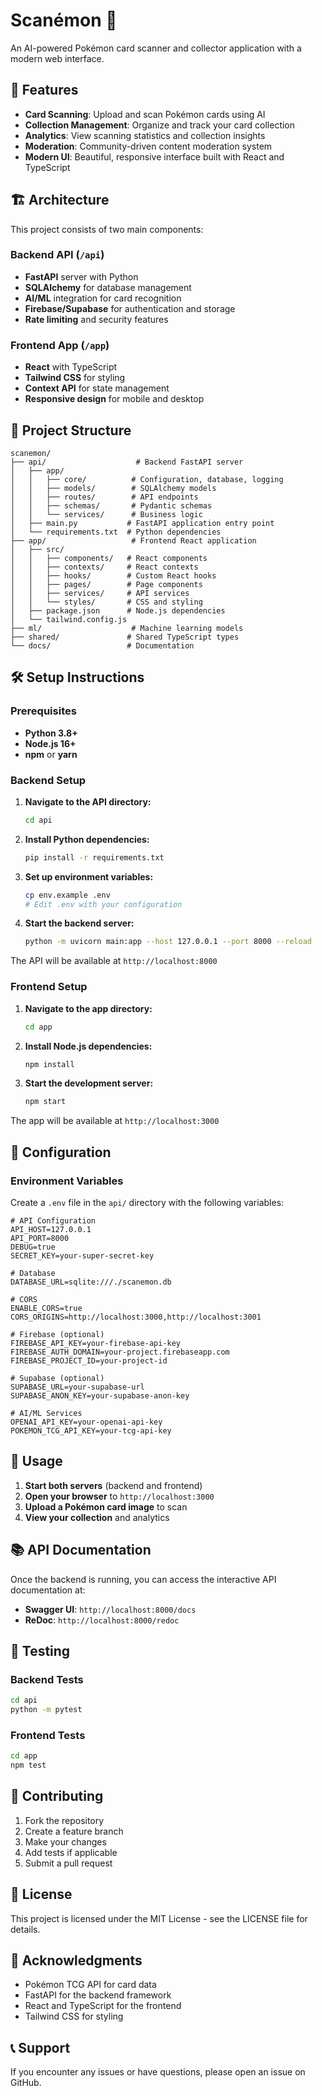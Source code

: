 # Scanémon 🎴

An AI-powered Pokémon card scanner and collector application with a modern web interface.

## 🚀 Features

- **Card Scanning**: Upload and scan Pokémon cards using AI
- **Collection Management**: Organize and track your card collection
- **Analytics**: View scanning statistics and collection insights
- **Moderation**: Community-driven content moderation system
- **Modern UI**: Beautiful, responsive interface built with React and TypeScript

## 🏗️ Architecture

This project consists of two main components:

### Backend API (`/api`)
- **FastAPI** server with Python
- **SQLAlchemy** for database management
- **AI/ML** integration for card recognition
- **Firebase/Supabase** for authentication and storage
- **Rate limiting** and security features

### Frontend App (`/app`)
- **React** with TypeScript
- **Tailwind CSS** for styling
- **Context API** for state management
- **Responsive design** for mobile and desktop

## 📁 Project Structure

```
scanemon/
├── api/                    # Backend FastAPI server
│   ├── app/
│   │   ├── core/          # Configuration, database, logging
│   │   ├── models/        # SQLAlchemy models
│   │   ├── routes/        # API endpoints
│   │   ├── schemas/       # Pydantic schemas
│   │   └── services/      # Business logic
│   ├── main.py           # FastAPI application entry point
│   └── requirements.txt  # Python dependencies
├── app/                   # Frontend React application
│   ├── src/
│   │   ├── components/   # React components
│   │   ├── contexts/     # React contexts
│   │   ├── hooks/        # Custom React hooks
│   │   ├── pages/        # Page components
│   │   ├── services/     # API services
│   │   └── styles/       # CSS and styling
│   ├── package.json      # Node.js dependencies
│   └── tailwind.config.js
├── ml/                    # Machine learning models
├── shared/               # Shared TypeScript types
└── docs/                 # Documentation
```

## 🛠️ Setup Instructions

### Prerequisites

- **Python 3.8+**
- **Node.js 16+**
- **npm** or **yarn**

### Backend Setup

1. **Navigate to the API directory:**
   ```bash
   cd api
   ```

2. **Install Python dependencies:**
   ```bash
   pip install -r requirements.txt
   ```

3. **Set up environment variables:**
   ```bash
   cp env.example .env
   # Edit .env with your configuration
   ```

4. **Start the backend server:**
   ```bash
   python -m uvicorn main:app --host 127.0.0.1 --port 8000 --reload
   ```

The API will be available at `http://localhost:8000`

### Frontend Setup

1. **Navigate to the app directory:**
   ```bash
   cd app
   ```

2. **Install Node.js dependencies:**
   ```bash
   npm install
   ```

3. **Start the development server:**
   ```bash
   npm start
   ```

The app will be available at `http://localhost:3000`

## 🔧 Configuration

### Environment Variables

Create a `.env` file in the `api/` directory with the following variables:

```env
# API Configuration
API_HOST=127.0.0.1
API_PORT=8000
DEBUG=true
SECRET_KEY=your-super-secret-key

# Database
DATABASE_URL=sqlite:///./scanemon.db

# CORS
ENABLE_CORS=true
CORS_ORIGINS=http://localhost:3000,http://localhost:3001

# Firebase (optional)
FIREBASE_API_KEY=your-firebase-api-key
FIREBASE_AUTH_DOMAIN=your-project.firebaseapp.com
FIREBASE_PROJECT_ID=your-project-id

# Supabase (optional)
SUPABASE_URL=your-supabase-url
SUPABASE_ANON_KEY=your-supabase-anon-key

# AI/ML Services
OPENAI_API_KEY=your-openai-api-key
POKEMON_TCG_API_KEY=your-tcg-api-key
```

## 🚀 Usage

1. **Start both servers** (backend and frontend)
2. **Open your browser** to `http://localhost:3000`
3. **Upload a Pokémon card image** to scan
4. **View your collection** and analytics

## 📚 API Documentation

Once the backend is running, you can access the interactive API documentation at:
- **Swagger UI**: `http://localhost:8000/docs`
- **ReDoc**: `http://localhost:8000/redoc`

## 🧪 Testing

### Backend Tests
```bash
cd api
python -m pytest
```

### Frontend Tests
```bash
cd app
npm test
```

## 🤝 Contributing

1. Fork the repository
2. Create a feature branch
3. Make your changes
4. Add tests if applicable
5. Submit a pull request

## 📄 License

This project is licensed under the MIT License - see the LICENSE file for details.

## 🙏 Acknowledgments

- Pokémon TCG API for card data
- FastAPI for the backend framework
- React and TypeScript for the frontend
- Tailwind CSS for styling

## 📞 Support

If you encounter any issues or have questions, please open an issue on GitHub. 